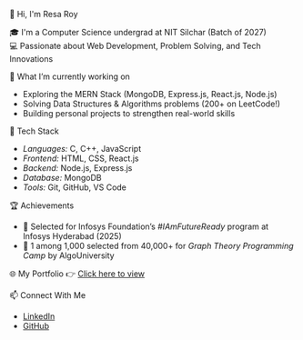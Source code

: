  👋 Hi, I'm Resa Roy

🎓 I'm a Computer Science undergrad at NIT Silchar (Batch of 2027)  
💻 Passionate about Web Development, Problem Solving, and Tech Innovations

 🚀 What I’m currently working on
- Exploring the MERN Stack (MongoDB, Express.js, React.js, Node.js)
- Solving Data Structures & Algorithms problems (200+ on LeetCode!)
- Building personal projects to strengthen real-world skills

 🔧 Tech Stack
- *Languages:* C, C++, JavaScript
- *Frontend:* HTML, CSS, React.js
- *Backend:* Node.js, Express.js
- *Database:* MongoDB
- *Tools:* Git, GitHub, VS Code

🏆 Achievements
- 📍 Selected for Infosys Foundation’s *#IAmFutureReady* program at Infosys Hyderabad (2025)
- 📍 1 among 1,000 selected from 40,000+ for *Graph Theory Programming Camp* by AlgoUniversity

 🌐 My Portfolio
👉 [Click here to view](https://rroy1098.github.io/Portfolio/)

 📫 Connect With Me
- [LinkedIn](https://www.linkedin.com/in/resa-roy-8a2326325/)
- [GitHub](https://github.com/RRoy1098)

